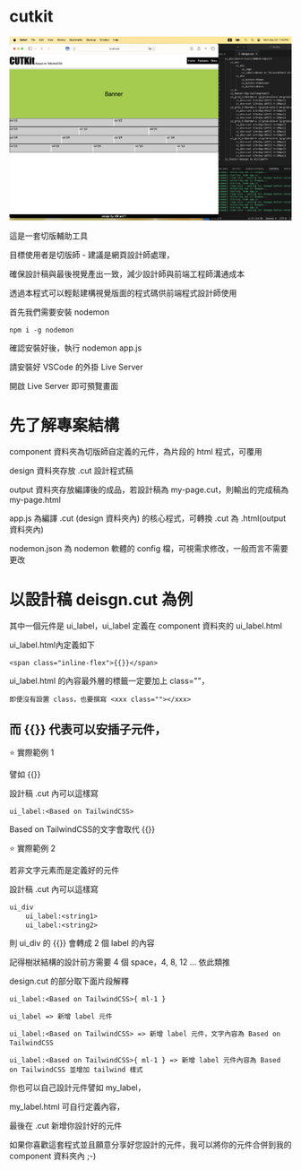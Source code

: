 # cutkit

![screenshot](./screenshot.png)

這是一套切版輔助工具

目標使用者是切版師 - 建議是網頁設計師處理，

確保設計稿與最後視覺產出一致，減少設計師與前端工程師溝通成本

透過本程式可以輕鬆建構視覺版面的程式碼供前端程式設計師使用

首先我們需要安裝 nodemon

```no-highlight
npm i -g nodemon
```

確認安裝好後，執行 nodemon app.js

請安裝好 VSCode 的外掛 Live Server

開啟 Live Server 即可預覽畫面

# 先了解專案結構

component 資料夾為切版師自定義的元件，為片段的 html 程式，可覆用

design 資料夾存放 .cut 設計程式稿

output 資料夾存放編譯後的成品，若設計稿為 my-page.cut，則輸出的完成稿為 my-page.html

app.js 為編譯 .cut (design 資料夾內) 的核心程式，可轉換 .cut 為 .html(output 資料夾內)

nodemon.json 為 nodemon 軟體的 config 檔，可視需求修改，一般而言不需要更改

# 以設計稿 deisgn.cut 為例

其中一個元件是 ui_label，ui_label 定義在 component 資料夾的 ui_label.html

ui_label.html內定義如下

```no-highlight
<span class="inline-flex">{{}}</span>
```

ui_label.html 的內容最外層的標籤一定要加上 class=""，

```no-highlight
即便沒有設置 class，也要撰寫 <xxx class=""></xxx>
```

## 而 {{}} 代表可以安插子元件，

⭐️ 實際範例 1 

譬如 <xxx class="inline-flex">{{}}</xxx>

設計稿 .cut 內可以這樣寫

```no-highlight
ui_label:<Based on TailwindCSS>
```

Based on TailwindCSS的文字會取代 {{}}

⭐️ 實際範例 2

若非文字元素而是定義好的元件

設計稿 .cut 內可以這樣寫

```no-highlight
ui_div
    ui_label:<string1>
    ui_label:<string2>
```

則 ui_div 的 {{}} 會轉成 2 個 label 的內容

記得樹狀結構的設計前方需要 4 個 space，4, 8, 12 ... 依此類推

design.cut 的部分取下面片段解釋

```no-highlight
ui_label:<Based on TailwindCSS>{ ml-1 }
```

```no-highlight
ui_label => 新增 label 元件
```

```no-highlight
ui_label:<Based on TailwindCSS> => 新增 label 元件，文字內容為 Based on TailwindCSS
```

```no-highlight
ui_label:<Based on TailwindCSS>{ ml-1 } => 新增 label 元件內容為 Based on TailwindCSS 並增加 tailwind 樣式
```

你也可以自己設計元件譬如 my_label，

my_label.html 可自行定義內容，

最後在 .cut 新增你設計好的元件

如果你喜歡這套程式並且願意分享好您設計的元件，我可以將你的元件合併到我的 component 資料夾內 ;-)